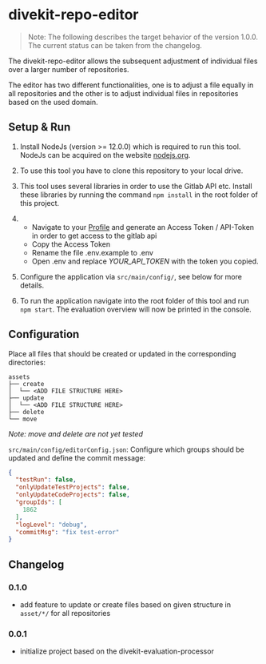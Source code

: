 # divekit-repo-editor

> Note: The following describes the target behavior of the version 1.0.0.
> The current status can be taken from the changelog.

The divekit-repo-editor allows the subsequent adjustment of individual
files over a larger number of repositories.

The editor has two different functionalities, one is to adjust a file equally in all repositories and the other is to
adjust individual files in repositories based on the used domain.

## Setup & Run

1. Install NodeJs (version >= 12.0.0) which is required to run this tool. NodeJs can be acquired on the
   website [nodejs.org](https://nodejs.org/en/download/).

2. To use this tool you have to clone this repository to your local drive.

3. This tool uses several libraries in order to use the Gitlab API etc. Install these libraries by running the
   command ```npm install``` in the root folder of this project.

4.
    - Navigate to your [Profile](https://git.st.archi-lab.io/-/profile/personal_access_tokens) and generate an Access
      Token / API-Token in order to get access to the gitlab api
    - Copy the Access Token
    - Rename the file .env.example to .env
    - Open .env and replace *YOUR_API_TOKEN* with the token you copied.

5. Configure the application via `src/main/config/`, see below for more details.

6. To run the application navigate into the root folder of this tool and run ```npm start```. The evaluation overview
   will now be printed in the console.

## Configuration

Place all files that should be created or updated in the corresponding directories:

```
assets
├── create
│  └── <ADD FILE STRUCTURE HERE>
├── update
│  └── <ADD FILE STRUCTURE HERE>
├── delete
└── move
```

_Note: move and delete are not yet tested_

`src/main/config/editorConfig.json`: Configure which groups should be updated and define the commit
message:

```json
{
  "testRun": false,
  "onlyUpdateTestProjects": false,
  "onlyUpdateCodeProjects": false,
  "groupIds": [
    1862
  ],
  "logLevel": "debug",
  "commitMsg": "fix test-error"
}

```

## Changelog

### 0.1.0

- add feature to update or create files based on given structure in `asset/*/` for all repositories

### 0.0.1

- initialize project based on the divekit-evaluation-processor
